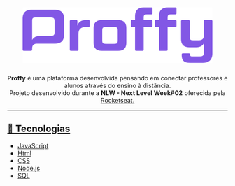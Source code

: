 <h1 align="center">
  <img alt="Logo Proffy" src="/public/images/logo2.png" />
</h1>
 
<p align="center"> <strong>Proffy</strong> é uma plataforma desenvolvida pensando em conectar professores e alunos através do ensino à distância. <br> Projeto desenvolvido durante a <strong>NLW - Next Level Week#02</strong> oferecida pela <a href="https://rocketseat.com.br/" title="Rocketseat">Rocketseat. </p>
 
 ---

## 🚀 Tecnologias
* JavaScript
* Html
* CSS
* Node.js
* SQL
